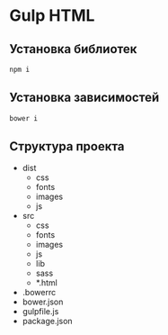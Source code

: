 # Gulp HTML

## Установка библиотек

```bash
npm i 
```

## Установка зависимостей

```bash
bower i 
```

## Структура проекта

* dist  
    * css  
    * fonts  
    * images  
    * js  
* src  
    * css  
    * fonts  
    * images  
    * js  
    * lib  
    * sass  
    * *.html
* .bowerrc
* bower.json
* gulpfile.js
* package.json
